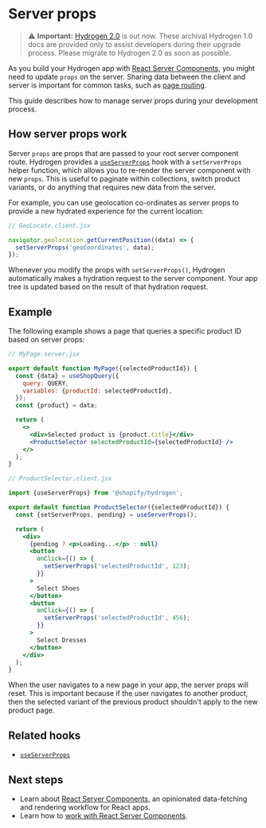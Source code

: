 # Server props


> ⚠️ **Important:** [Hydrogen 2.0](https://hydrogen.shopify.dev) is out now. These archival Hydrogen 1.0 docs are provided only to assist developers during their upgrade process. Please migrate to Hydrogen 2.0 as soon as possible.


As you build your Hydrogen app with [React Server Components](/docs/tutorials/react-server-components/index.md), you might need to update `props` on the server. Sharing data between the client and server is important for common tasks, such as [page routing](/docs/tutorials/routing/index.md).

This guide describes how to manage server props during your development process.

## How server props work

Server `props` are props that are passed to your root server component route. Hydrogen provides a [`useServerProps`](/docs/hooks/global/useserverprops.md) hook with a `setServerProps` helper function, which allows you to re-render the server component with new `props`. This is useful to paginate within collections, switch product variants, or do anything that requires new data from the server.

For example, you can use geolocation co-ordinates as server props to provide a new hydrated experience for the current location:

```js
// GeoLocate.client.jsx

navigator.geolocation.getCurrentPosition((data) => {
  setServerProps('geoCoordinates', data);
});
```



Whenever you modify the props with `setServerProps()`, Hydrogen automatically makes a hydration request to the server component. Your app tree is updated based on the result of that hydration request.

## Example

The following example shows a page that queries a specific product ID based on server props:

```jsx
// MyPage.server.jsx

export default function MyPage({selectedProductId}) {
  const {data} = useShopQuery({
    query: QUERY,
    variables: {productId: selectedProductId},
  });
  const {product} = data;

  return (
    <>
      <div>Selected product is {product.title}</div>
      <ProductSelector selectedProductId={selectedProductId} />
    </>
  );
}
```



```jsx
// ProductSelector.client.jsx

import {useServerProps} from '@shopify/hydrogen';

export default function ProductSelector({selectedProductId}) {
  const {setServerProps, pending} = useServerProps();

  return (
    <div>
      {pending ? <p>Loading...</p> : null}
      <button
        onClick={() => {
          setServerProps('selectedProductId', 123);
        }}
      >
        Select Shoes
      </button>
      <button
        onClick={() => {
          setServerProps('selectedProductId', 456);
        }}
      >
        Select Dresses
      </button>
    </div>
  );
}
```



When the user navigates to a new page in your app, the server props will reset. This is important because if the user navigates to another product, then the selected variant of the previous product shouldn't apply to the new product page.

## Related hooks

- [`useServerProps`](/docs/hooks/global/useserverprops.md)

## Next steps

- Learn about [React Server Components](/docs/tutorials/react-server-components/index.md), an opinionated data-fetching and rendering workflow for React apps.
- Learn how to [work with React Server Components](/docs/tutorials/react-server-components/work-with-rsc.md).
